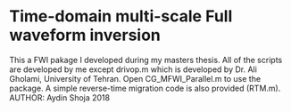 # Time-domain multi-scale Full waveform inversion
This a FWI pakage I developed during my masters thesis.
All of the scripts are developed by me except drivop.m which is developed by Dr. Ali Gholami, University of Tehran.
Open CG_MFWI_Parallel.m to use the package.
A simple reverse-time migration code is also provided (RTM.m).
AUTHOR: Aydin Shoja 2018
